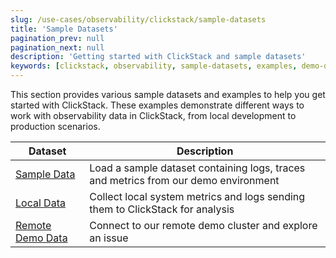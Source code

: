 ```yaml
---
slug: /use-cases/observability/clickstack/sample-datasets
title: 'Sample Datasets'
pagination_prev: null
pagination_next: null
description: 'Getting started with ClickStack and sample datasets'
keywords: [clickstack, observability, sample-datasets, examples, demo-data, local-data, remote-data, logs, traces, metrics, getting-started, tutorials]
---
```


This section provides various sample datasets and examples to help you get started with ClickStack. These examples demonstrate different ways to work with observability data in ClickStack, from local development to production scenarios.

| Dataset | Description |
|---------|-------------|
| [Sample Data](sample-data.md) | Load a sample dataset containing logs, traces and metrics from our demo environment |
| [Local Data](local-data.md) | Collect local system metrics and logs sending them to ClickStack for analysis |
| [Remote Demo Data](remote-demo-data.md) | Connect to our remote demo cluster and explore an issue |
